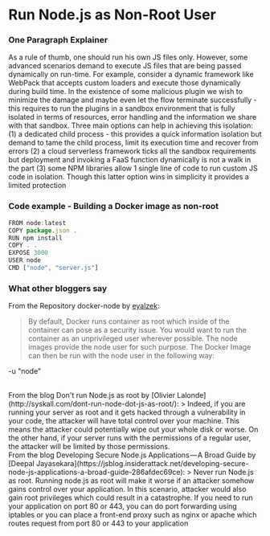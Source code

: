 # Run Node.js as Non-Root User

### One Paragraph Explainer
As a rule of thumb, one should run his own JS files only. However, some advanced scenarios demand to execute JS files that are being passed dynamically on run-time. For example, consider a dynamic framework like WebPack that accepts custom loaders and execute those dynamically during build time. In the existence of some malicious plugin we wish to minimize the damage and maybe even let the flow terminate successfully - this requires to run the plugins in a sandbox environment that is fully isolated in terms of resources, error handling and the information we share with that sandbox. Three main options can help in achieving this isolation: (1) a dedicated child process - this provides a quick information isolation but demand to tame the child process, limit its execution time and recover from errors (2) a cloud serverless framework ticks all the sandbox requirements but deployment and invoking a FaaS function dynamically is not a walk in the part (3) some NPM libraries allow 1 single line of code to run custom JS code in isolation. Though this latter option wins in simplicity it provides a limited protection

### Code example - Building a Docker image as non-root
```javascript
FROM node:latest
COPY package.json .
RUN npm install
COPY . .
EXPOSE 3000
USER node
CMD ["node", "server.js"]
```

### What other bloggers say
From the Repository docker-node by [eyalzek](https://github.com/nodejs/docker-node/blob/master/docs/BestPractices.md#non-root-user):
> By default, Docker runs container as root which inside of the container can pose as a security issue. You would want to run the container as an unprivileged user wherever possible. The node images provide the node user for such purpose. The Docker Image can then be run with the node user in the following way:

-u "node"

<br/>
From the blog Don't run Node.js as root by [Olivier Lalonde](http://syskall.com/dont-run-node-dot-js-as-root/):
> Indeed, if you are running your server as root and it gets hacked through a vulnerability in your code, the attacker will have total control over your machine. This means the attacker could potentially wipe out your whole disk or worse. On the other hand, if your server runs with the permissions of a regular user, the attacker will be limited by those permissions.

<br/>
From the blog Developing Secure Node.js Applications — A Broad Guide by [Deepal Jayasekara](https://jsblog.insiderattack.net/developing-secure-node-js-applications-a-broad-guide-286afdec69ce):
> Never run Node.js as root. Running node.js as root will make it worse if an attacker somehow gains control over your application. In this scenario, attacker would also gain root privileges which could result in a catastrophe. If you need to run your application on port 80 or 443, you can do port forwarding using iptables or you can place a front-end proxy such as nginx or apache which routes request from port 80 or 443 to your application

